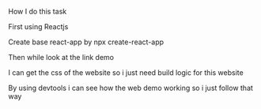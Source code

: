How I do this task

First using Reactjs

Create base react-app by npx create-react-app

Then while look at the link demo

I can get the css of the website so i just need build logic for this website

By using devtools i can see how the web demo working so i just follow that way
